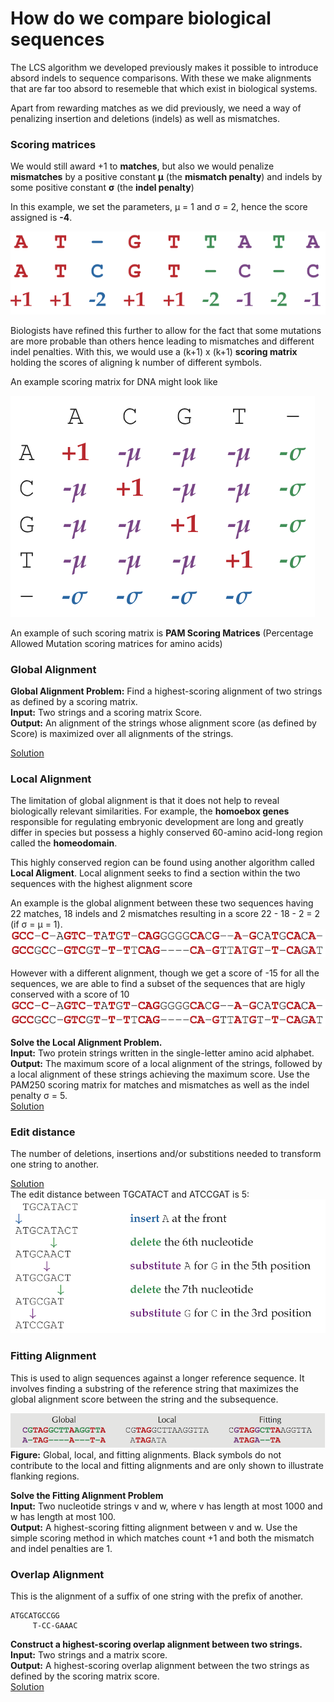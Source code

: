 # How do we compare biological sequences

The LCS algorithm we developed previously makes it possible to introduce absord indels to sequence comparisons. With these we make alignments that are far too absord to resemeble that which exist in biological systems.

Apart from rewarding matches as we did previously, we need a way of penalizing insertion and deletions (indels) as well as mismatches.

### Scoring matrices
We would still award +1 to __matches__, but also we would penalize __mismatches__ by a positive constant __μ__ (the __mismatch penalty__) and indels by some positive constant __σ__ (the __indel penalty__)


In this example, we set the parameters, μ = 1 and σ = 2, hence the score assigned is __-4__.

![Scoring matrices](./assets/alignment_scoring_example.png)


Biologists have refined this further to allow for the fact that some mutations are more probable than others hence leading to mismatches and different indel penalties. With this, we would use a (k+1) x (k+1) __scoring matrix__ holding the scores of aligning k number of different symbols.

An example scoring matrix for DNA might look like 

![DNA scoring matrix](./assets/alignment_scoring_matrix.png)

   
An example of such scoring matrix is __PAM Scoring Matrices__ (Percentage Allowed Mutation scoring matrices for amino acids)

### Global Alignment
__Global Alignment Problem:__ Find a highest-scoring alignment of two strings as defined by a scoring matrix.  
__Input:__ Two strings and a scoring matrix Score.  
__Output:__ An alignment of the strings whose alignment score (as defined by Score) is maximized over all alignments of the strings.

[Solution](./global_alignment.py)

### Local Alignment
The limitation of global alignment is that it does not help to reveal biologically relevant similarities. For example, the __homoebox genes__ responsible for regulating embryonic development are long and greatly differ in species but possess a highly conserved 60-amino acid-long region called the __homeodomain__.

This highly conserved region can be found using another algorithm called __Local Aligment__. Local alignment seeks to find a section within the two sequences with the highest alignment score

  
An example is the global alignment between these two sequences having 22 matches, 18 indels and 2 mismatches resulting in a score 22 - 18 - 2 = 2 (if σ = μ = 1).
![Homeodomain global alignment](./assets/homeodomain_alignment_2.png)

  
However with a different alignment, though we get a score of -15 for all the sequences, we are able to find a subset of the sequences that are higly conserved with a score of 10 
![Homeodomain global alignment](./assets/homeodomain_alignment_2.png)

**Solve the Local Alignment Problem.**  
__Input:__ Two protein strings written in the single-letter amino acid alphabet.  
__Output:__ The maximum score of a local alignment of the strings, followed by a local alignment of these strings achieving the maximum score. Use the PAM250 scoring matrix for matches and mismatches as well as the indel penalty σ = 5.  
[Solution](./local_alignment.py)


### Edit distance
The number of deletions, insertions and/or substitions needed to transform one string to another.  

[Solution](./edit_distance.py)  
The edit distance between TGCATACT and ATCCGAT is 5:  
![Edit distance](./assets/edit_distance_2.png)


### Fitting Alignment
This is used to align sequences against a longer reference sequence. It involves finding a substring of the reference string that maximizes the global alignment score between the string and the subsequence. 
  
![Global, Local and Fitting Alignment](./assets/global_local_fitting.png)
**Figure:** Global, local, and fitting alignments. Black symbols do not contribute to the local and fitting alignments and are only shown to illustrate flanking regions.
  
__Solve the Fitting Alignment Problem__  
**Input:** Two nucleotide strings v and w, where v has length at most 1000 and w has length at most 100.  
**Output:** A highest-scoring fitting alignment between v and w. Use the simple scoring method in which matches count +1 and both the mismatch and indel penalties are 1.  


### Overlap Alignment
This is the alignment of a suffix of one string with the prefix of another.

```
ATGCATGCCGG
     T-CC-GAAAC
```
  
**Construct a highest-scoring overlap alignment between two strings.**  
**Input:** Two strings and a matrix score.  
**Output:** A highest-scoring overlap alignment between the two strings as defined by the scoring matrix score.  
[Solution](./overlap_alignment.py)